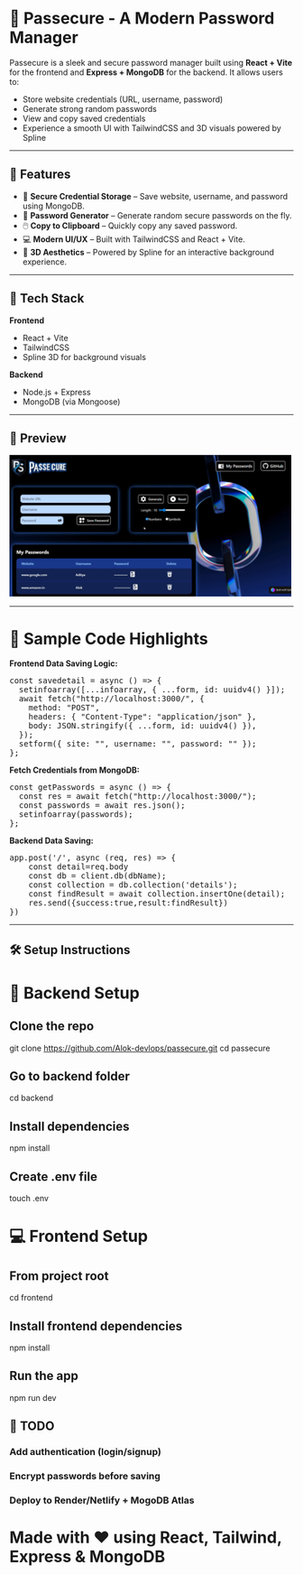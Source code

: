 # 🔐 Passecure - A Modern Password Manager

Passecure is a sleek and secure password manager built using **React + Vite** for the frontend and **Express + MongoDB** for the backend. It allows users to:

- Store website credentials (URL, username, password)
- Generate strong random passwords
- View and copy saved credentials
- Experience a smooth UI with TailwindCSS and 3D visuals powered by Spline

---

## 🚀 Features

- 🔏 **Secure Credential Storage** – Save website, username, and password using MongoDB.
- 🧠 **Password Generator** – Generate random secure passwords on the fly.
- 🖱️ **Copy to Clipboard** – Quickly copy any saved password.
- 💻 **Modern UI/UX** – Built with TailwindCSS and React + Vite.
- 🎨 **3D Aesthetics** – Powered by Spline for an interactive background experience.

---

## 🧩 Tech Stack

**Frontend**  
- React + Vite  
- TailwindCSS  
- Spline 3D for background visuals  

**Backend**  
- Node.js + Express  
- MongoDB (via Mongoose)

---
## 📸 Preview
<img src="./public/Screenshot.png" alt="Passecure Demo" width="500" />

---
# 🔐 Sample Code Highlights

**Frontend Data Saving Logic:**
<pre>const savedetail = async () => {
  setinfoarray([...infoarray, { ...form, id: uuidv4() }]);
  await fetch("http://localhost:3000/", {
    method: "POST",
    headers: { "Content-Type": "application/json" },
    body: JSON.stringify({ ...form, id: uuidv4() }),
  });
  setform({ site: "", username: "", password: "" });
};</pre>
**Fetch Credentials from MongoDB:**
<pre>const getPasswords = async () => {
  const res = await fetch("http://localhost:3000/");
  const passwords = await res.json();
  setinfoarray(passwords);
};</pre>
**Backend Data Saving:**
<pre>app.post('/', async (req, res) => {
    const detail=req.body
    const db = client.db(dbName);
    const collection = db.collection('details');
    const findResult = await collection.insertOne(detail);
    res.send({success:true,result:findResult})
})</pre>
---

## 🛠️ Setup Instructions

# 🔧 Backend Setup

## Clone the repo
git clone https://github.com/Alok-devlops/passecure.git
cd passecure

## Go to backend folder 
cd backend

## Install dependencies
npm install

## Create .env file
touch .env

# 💻 Frontend Setup

## From project root
cd frontend

## Install frontend dependencies
npm install

## Run the app
npm run dev

## 📌 TODO
### Add authentication (login/signup)
### Encrypt passwords before saving
### Deploy to Render/Netlify + MogoDB Atlas

# Made with ❤️ using React, Tailwind, Express & MongoDB

[def]: ./Screenshot.png